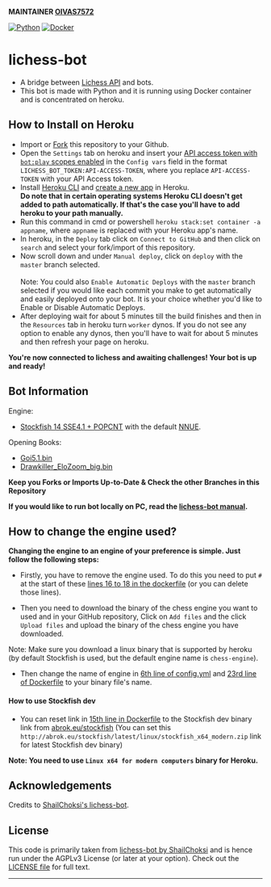 **MAINTAINER [OIVAS7572](https://github.com/OIVAS7572)**

[![Python](https://github.com/OIVAS7572/lichess-bot/actions/workflows/Python.yml/badge.svg)](https://github.com/OIVAS7572/lichess-bot/actions/workflows/Python.yml)
[![Docker](https://github.com/OIVAS7572/lichess-bot/actions/workflows/Docker.yml/badge.svg)](https://github.com/OIVAS7572/lichess-bot/actions/workflows/Docker.yml)

# lichess-bot
- A bridge between [Lichess API](https://lichess.org/api#tag/Bot) and bots.
- This bot is made with Python and it is running using Docker container and is concentrated on heroku.

## How to Install on Heroku
- Import or [Fork](https://github.com/OIVAS7572/lichess-bot/fork) this repository to your Github.
- Open the `Settings` tab on heroku and insert your [API access token with `bot:play` scopes enabled](https://lichess.org/account/oauth/token/create?scopes[]=bot:play&description=Lichess+Bot+Token) in the `Config vars` field in the format `LICHESS_BOT_TOKEN:API-ACCESS-TOKEN`, where you replace `API-ACCESS-TOKEN` with your API Access token.
- Install [Heroku CLI](https://devcenter.heroku.com/articles/heroku-cli) and [create a new app](https://dashboard.heroku.com/new-app) in Heroku. <br/>
**Do note that in certain operating systems Heroku CLI doesn't get added to path automatically. If that's the case you'll have to add heroku to your path manually.**
- Run this command in cmd or powershell `heroku stack:set container -a appname`, where `appname` is replaced with your Heroku app's name.
- In heroku, in the `Deploy` tab click on `Connect to GitHub` and then click on `search` and select your fork/import of this repository.
- Now scroll down and under `Manual deploy`, click on `deploy` with the `master` branch selected. <br/> <br/>
Note: You could also `Enable Automatic Deploys` with the `master` branch selected if you would like each commit you make to get automatically and easily deployed onto your bot. It is your choice whether you'd like to Enable or Disable Automatic Deploys.
- After deploying wait for about 5 minutes till the build finishes and then in the `Resources` tab in heroku turn `worker` dynos. If you do not see any option to enable any dynos, then you'll have to wait for about 5 minutes and then refresh your page on heroku.

**You're now connected to lichess and awaiting challenges! Your bot is up and ready!**

## Bot Information
Engine:
- [Stockfish 14 SSE4.1 + POPCNT](https://stockfishchess.org/files/stockfish_14_linux_x64_modern.zip) with the default [NNUE](https://tests.stockfishchess.org/api/nn/nn-3475407dc199.nnue).

Opening Books: 
- [Goi5.1.bin](https://gitlab.com/OIVAS7572/Goi5.1.bin/-/raw/master/Goi5.1.bin.7z)
- [Drawkiller_EloZoom_big.bin](/Drawkiller_EloZoom_big.bin)

**Keep you Forks or Imports Up-to-Date & Check the other Branches in this Repository**

**If you would like to run bot locally on PC, read the [lichess-bot manual](https://github.com/ShailChoksi/lichess-bot#how-to-install).**

## How to change the engine used?

**Changing the engine to an engine of your preference is simple. Just follow the following steps:**

- Firstly, you have to remove the engine used. To do this you need to put `#` at the start of these [lines 16 to 18 in the dockerfile](/Dockerfile#L16-L18) (or you can delete those lines).

- Then you need to download the binary of the chess engine you want to used and in your GitHub repository, Click on `Add files` and the click `Upload files` and upload the binary of the chess engine you have downloaded.

Note: Make sure you download a linux binary that is supported by heroku (by default Stockfish is used, but the default engine name is `chess-engine`).

- Then change the name of engine in [6th line of config.yml](/config.yml#L6) and [23rd line of Dockerfile](/Dockerfile#L23) to your binary file's name.

#### How to use Stockfish dev

- You can reset link in [15th line in Dockerfile](/Dockerfile#L15) to the Stockfish dev binary link from [abrok.eu/stockfish](http://abrok.eu/stockfish/v)
(You can set this `http://abrok.eu/stockfish/latest/linux/stockfish_x64_modern.zip` link for latest Stockfish dev binary)

**Note: You need to use `Linux x64 for modern computers` binary for Heroku.**

## Acknowledgements
Credits to [ShailChoksi's lichess-bot](https://github.com/ShailChoksi/lichess-bot).

## License
This code is primarily taken from [lichess-bot by ShailChoksi](https://github.com/ShailChoksi/lichess-bot) and is hence run under the AGPLv3 License (or later at your option). Check out the [LICENSE file](/LICENSE) for full text.

******
